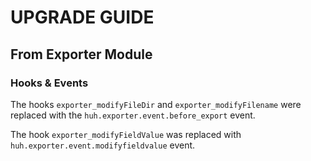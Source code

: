 # UPGRADE GUIDE

## From Exporter Module

### Hooks & Events

The hooks `exporter_modifyFileDir` and `exporter_modifyFilename` were replaced with the `huh.exporter.event.before_export` event.

The hook `exporter_modifyFieldValue` was replaced with `huh.exporter.event.modifyfieldvalue` event.